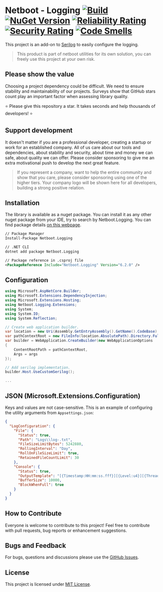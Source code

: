 # Netboot - Logging [![Build](https://github.com/NetbootCompany/Netboot-Logging/actions/workflows/build.yml/badge.svg)](https://github.com/NetbootCompany/Netboot-Logging/actions/workflows/build.yml) [![NuGet Version](http://img.shields.io/nuget/v/Netboot.Logging.svg?style=flat)](https://www.nuget.org/packages/Netboot.Logging/)  [![Reliability Rating](https://sonarqube.netboot.fr/api/project_badges/measure?project=netboot_logging&metric=reliability_rating)](https://sonarqube.netboot.fr/dashboard?id=netboot_logging) [![Security Rating](https://sonarqube.netboot.fr/api/project_badges/measure?project=netboot_logging&metric=security_rating)](https://sonarqube.netboot.fr/dashboard?id=netboot_logging) [![Code Smells](https://sonarqube.netboot.fr/api/project_badges/measure?project=netboot_logging&metric=code_smells)](https://sonarqube.netboot.fr/dashboard?id=netboot_logging)

This project is an add-on to [Serilog](https://serilog.net) to easily configure the logging.

> This product is part of netboot utilities for its own solution, you can freely use this project at your own risk.

## Please show the value

Choosing a project dependency could be difficult. We need to ensure stability and maintainability of our projects.
Surveys show that GitHub stars count play an important factor when assessing library quality.

⭐ Please give this repository a star. It takes seconds and help thousands of developers! ⭐

## Support development

It doesn't matter if you are a professional developer, creating a startup or work for an established company.
All of us care about our tools and dependencies, about stability and security, about time and money we can safe, about quality we can offer.
Please consider sponsoring to give me an extra motivational push to develop the next great feature.

> If you represent a company, want to help the entire community and show that you care, please consider sponsoring using one of the higher tiers.
Your company logo will be shown here for all developers, building a strong positive relation.


## Installation

The library is available as a nuget package. You can install it as any other nuget package from your IDE, try to search by Netboot.Logging.
You can find package details [on this webpage](https://www.nuget.org/packages/Netboot.Logging).

```xml
// Package Manager
Install-Package Netboot.Logging

// .NET CLI
dotnet add package Netboot.Logging

// Package reference in .csproj file
<PackageReference Include="Netboot.Logging" Version="6.2.0" />
```

## Configuration

```csharp
using Microsoft.AspNetCore.Builder;
using Microsoft.Extensions.DependencyInjection;
using Microsoft.Extensions.Hosting;
using Netboot.Logging.Extensions;
using System;
using System.IO;
using System.Reflection;

// Create web application builder.
var location = new Uri(Assembly.GetEntryAssembly().GetName().CodeBase);
var pathContextRoot = new FileInfo(location.AbsolutePath).Directory.FullName;
var builder = WebApplication.CreateBuilder(new WebApplicationOptions
{
    ContentRootPath = pathContextRoot,
    Args = args
});

// Add serilog implementation.
builder.Host.UseCustomSerilog();

...
```

## JSON (Microsoft.Extensions.Configuration)

Keys and values are not case-sensitive. This is an example of configuring the utility arguments from `Appsettings.json`:

```json
{
  "LogConfiguration": {
    "File": {
      "Status": true,
      "Path": "Logs\\log-.txt",
      "FileSizeLimitBytes": 5242880,
      "RollingInterval": "Day",
      "RollOnFileSizeLimit": true,
      "RetainedFileCountLimit": 30
    },
    "Console": {
      "Status": true,
      "OutputTemplate": "[{Timestamp:HH:mm:ss.fff}][{Level:u4}][{ThreadId}][{SourceContext}] {Message}{NewLine}{Exception}",
      "BufferSize": 10000,
      "BlockWhenFull": true
    }
  }
}
```

## How to Contribute

Everyone is welcome to contribute to this project! Feel free to contribute with pull requests, bug reports or enhancement suggestions.

## Bugs and Feedback

For bugs, questions and discussions please use the [GitHub Issues](https://github.com/NetbootCompany/Netboot-Logging/issues).

## License

This project is licensed under [MIT License](https://github.com/NetbootCompany/Netboot-Logging/blob/main/LICENSE).
